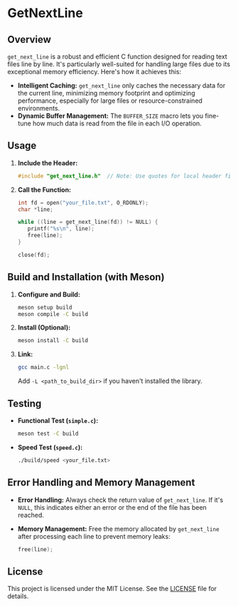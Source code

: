 # GetNextLine

## Overview

`get_next_line` is a robust and efficient C function designed for reading text files line by line. It's particularly well-suited for handling large files due to its exceptional memory efficiency. Here's how it achieves this:

* **Intelligent Caching:** `get_next_line` only caches the necessary data for the current line, minimizing memory footprint and optimizing performance, especially for large files or resource-constrained environments.
* **Dynamic Buffer Management:** The `BUFFER_SIZE` macro lets you fine-tune how much data is read from the file in each I/O operation.

## Usage

1. **Include the Header:**
   ```c
   #include "get_next_line.h"  // Note: Use quotes for local header files
   ```

2. **Call the Function:**
   ```c
   int fd = open("your_file.txt", O_RDONLY);
   char *line;

   while ((line = get_next_line(fd)) != NULL) {
      printf("%s\n", line);
      free(line);
   }

   close(fd);
   ```

## Build and Installation (with Meson)

1. **Configure and Build:**
   ```bash
   meson setup build
   meson compile -C build
   ```

2. **Install (Optional):**
   ```bash
   meson install -C build
   ```

3. **Link:**
   ```bash
   gcc main.c -lgnl
   ```
   Add `-L <path_to_build_dir>` if you haven't installed the library.

## Testing

- **Functional Test (`simple.c`):**
   ```bash
   meson test -C build
   ```

- **Speed Test (`speed.c`):**
   ```bash
   ./build/speed <your_file.txt>
   ```

## Error Handling and Memory Management

* **Error Handling:** Always check the return value of `get_next_line`. If it's `NULL`, this indicates either an error or the end of the file has been reached.

* **Memory Management:** Free the memory allocated by `get_next_line` after processing each line to prevent memory leaks:
   ```c
   free(line);
   ```

## License

This project is licensed under the MIT License.  See the [LICENSE](LICENSE) file for details.
